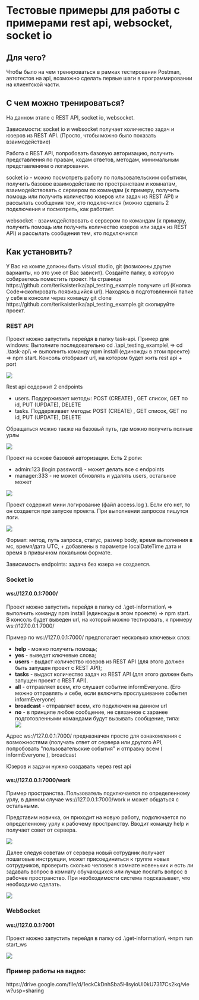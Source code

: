<h1>Тестовые примеры для работы c примерами rest api, websocket, socket io</h1>
<h2>Для чего?</h2>
<p>Чтобы было на чем тренироваться в рамках тестирования Postman, автотестов на api, возможно сделать первые шаги в программировании на клиентской части.</p>
<h2>С чем можно тренироваться?</h2>
<p>На данном этапе с REST API, socket io, websocket.</p>
<p>Зависимости: socket io и websocket получает количество задач и юзеров из REST API. (Просто, чтобы можно было показать взаимодействие)</p>
<p>Работа с REST API, попробовать базовую авторизацию, получить представления по правам, кодам ответов, методам, минимальным представлениям о логировании.</p>
<p>socket io - можно посмотреть работу по пользовательским событиям, получить базовое взаимодействие по пространствам и комнатам, взаимодействовать с сервером по командам (к примеру, получить помощь или получить количество юзеров или задач из REST API) и рассылать сообщения тем, кто подключился (можно сделать 2 подключения и посмотреть, как работает.</p>
<p>websocket - взаимодействовать с сервером по командам (к примеру, получить помощь или получить количество юзеров или задач из REST API) и рассылать сообщения тем, кто подключился </p>
<h2>Как установить?</h2>
<p>У Вас на компе должны быть visual studio, git (возможны другие варианты, но это уже от Вас зависит). Создайте папку, в которую собираетесь поместить проект. На странице https://github.com/terikaisterika/api_testing_example получите url (Кнопка Code=>скопировать появившийся url). Находясь в подготовленной папке у себя в консоли через команду git clone https://github.com/terikaisterika/api_testing_example.git скопируйте проект.</p>
<h3>REST API</h3>
<p>Проект можно запустить перейдя в папку task-api. Пример для windows: Выполните последовательно  cd .\api_testing_example\ => cd .\task-api\ => выполнить команду npm install (единожды в этом проекте) => npm start. Консоль отобразит url, на котором будет жить rest api + port </p>
<img src="https://github.com/terikaisterika/api_testing_example/assets/48588741/6d0619f0-5ce0-4bd3-8ed8-dd4e3d0c211d")/>
<p>Rest api содержит 2 endpoints</p>
<ul>
  <li>users. Поддерживает методы: POST (CREATE) , GET список, GET по id, PUT (UPDATE), DELETE</li>
  <li>tasks. Поддерживает методы: POST (CREATE) , GET список, GET по id, PUT (UPDATE), DELETE</li>
</ul>
<p>Обращаться можно также на базовый путь, где можно получить полные урлы</p>
<img src="https://github.com/terikaisterika/api_testing_example/assets/48588741/458cc1b8-18e9-45f0-93f4-7f4eb92de069"/>
<p>Проект на основе базовой авторизации. Есть 2 роли:</p>
<ul>
  <li>admin:123 (login:password) - может делать все с endpoints</li>
  <li>manager:333 - не может обновлять и удалять users, остальное может</li>
</ul>
<img src="https://github.com/terikaisterika/api_testing_example/assets/48588741/e5ddfda0-4a54-404b-9f2a-a68dbd5cbb9c"/>
<p>Проект содержит мини логирование (файл access.log ). Если его нет, то он создается при запуске проекта. При выполнении запросов пишутся логи.</p>
<img src="https://github.com/terikaisterika/api_testing_example/assets/48588741/dcf24326-1826-43f7-a7a2-9e53bb049d92"/>
<p>Формат: метод, путь запроса, статус, размер body, время выполнения в мс, время/дата UTC, + добавлены в параметре localDateTime дата и время в привычном локальном формате.</p>
<p>Зависимость endpoints: задача без юзера не создается.</p>
<h3>Socket io</h3>
<h4>ws://127.0.0.1:7000/</h4>
<p>Проект можно запустить перейдя в папку cd .\get-information\ => выполнить команду npm install (единожды в этом проекте) => npm start. В консоль будет выведен url, на который можно тестировать, к примеру ws://127.0.0.1:7000/</p>
<p>Пример по ws://127.0.0.1:7000/ предполагает несколько ключевых слов:</p>
<ul>
  <li><strong>help</strong> - можно получить помощь;</li> 
  <li><strong>yes</strong> - выведет ключевые слова;</li>
  <li><strong>users</strong> - выдаст количество юзеров из REST API (для этого должен быть запущен проект с REST API);</li>
  <li><strong>tasks</strong> - выдаст количество задач из REST API (для этого должен быть запущен проект с REST API).</li>
  <li><strong>all</strong> - отправляет всем, кто слушает событие informEveryone. (Его можно отправлять и себе, если включить прослушивание события informEveryone)</li>
  <li><strong>broadcast</strong> - отправляет всем, кто подключен на данном url</li>
  <li><strong>no</strong> - в принципе любое сообщение, не связанное с заранее подготовленными командами будут вызывать сообщение, типа: </li>
  <img src="https://github.com/terikaisterika/api_testing_example/assets/48588741/e4e135d7-fd50-45e3-be4d-86a8987009f6"/>
</ul>
<p>Адрес ws://127.0.0.1:7000/ предназначен просто для ознакомления с возможностями (получать ответ от сервера или другого API, попробовать "пользовательские события"  и отправку всем ( informEveryone ), broadcast</p>
<p>Юзеров и задачи нужно создавать через rest api</p>
<h4>ws://127.0.0.1:7000/work</h4>
<p>Пример пространства. Пользователь подключается по определенному урлу, в данном случае ws://127.0.0.1:7000/work и может общаться с остальными.</p>
<p>Представим новичка, он приходит на новую работу, подключается по определенному урлу к рабочему пространству. Вводит команду help и получает совет от сервера.</p>
<img src="https://github.com/terikaisterika/api_testing_example/assets/48588741/fd49bf3f-5332-4305-b6e2-791b422fc5d7"/>
<p>Далее следуя советам от сервера новый сотрудник получает пошаговые инструкции, может присоединиться к группе новых сотрудников, проверить сколько человек в комнате новеньких и есть ли задавать вопрос в комнату обучающихся или лучше послать вопрос в рабочее пространство. При необходимости система подсказывает, что необходимо сделать.</p>
<img src="https://github.com/terikaisterika/api_testing_example/assets/48588741/b158262d-46aa-4a82-9241-ed2ef73b3ade"/>
<h3>WebSocket</h3>
<h4>ws://127.0.0.1:7001</h4>
<p>Проект можно запустить перейдя в папку cd .\get-information\ =>npm run start_ws</p>
<img src="https://github.com/terikaisterika/api_testing_example/assets/48588741/b94348ab-01b9-4fe0-a317-4eff2a7a38cb"/>
<h3>Пример работы на видео:</h3>
https://drive.google.com/file/d/1eckCkDnhSba5HlsyioUI0kU7317Cs2kq/view?usp=sharing
